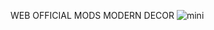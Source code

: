 WEB OFFICIAL MODS MODERN DECOR
![mini](https://github.com/user-attachments/assets/8c9ca3b6-4a44-4b95-9b41-c656c6dca189)
